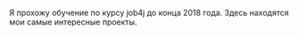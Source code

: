 Я прохожу обучение по курсу job4j до конца 2018 года.
Здесь находятся мои самые интересные проекты.

